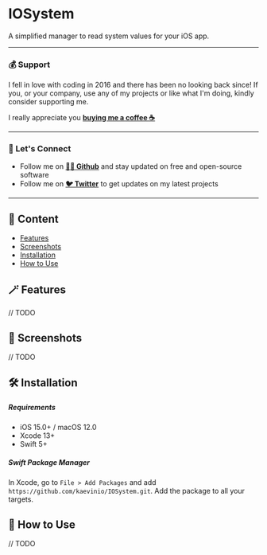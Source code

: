 # IOSystem

A simplified manager to read system values for your iOS app.


---

### 💰 Support
I fell in love with coding in 2016 and there has been no looking back since! If you, or your company, use any of my projects or like what I'm doing, kindly consider supporting me.

I really appreciate you **[buying me a coffee ☕️](https://ko-fi.com/kaevin)**

---

### 👋 Let's Connect

- Follow me on **[👨‍💻 Github](https://github.com/kaevinio)** and stay updated on free and open-source software
- Follow me on **[🐦 Twitter](https://twitter.com/iamkaevin)** to get updates on my latest projects

---


## 📖 Content
- [Features](#features)
- [Screenshots](#screenshots)
- [Installation](#installation)
- [How to Use](#how-to-use)


## 🪄 Features

// TODO


## 📱 Screenshots

// TODO


## 🛠 Installation
##### Requirements
- iOS 15.0+ / macOS 12.0
- Xcode 13+
- Swift 5+

##### Swift Package Manager
In Xcode, go to `File > Add Packages` and add `https://github.com/kaevinio/IOSystem.git`. Add the package to all your targets.


## 📝 How to Use

// TODO
